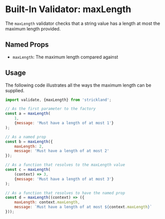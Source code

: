 # Built-In Validator: maxLength

The `maxLength` validator checks that a string value has a length at most the maximum length provided.

## Named Props

* `maxLength`: The maximum length compared against

## Usage

The following code illustrates all the ways the maximum length can be supplied.

``` jsx
import validate, {maxLength} from 'strickland';

// As the first parameter to the factory
const a = maxLength(
    1,
    {message: 'Must have a length of at most 1'}
);

// As a named prop
const b = maxLength({
    maxLength: 2,
    message: 'Must have a length of at most 2'
});

// As a function that resolves to the maxLength value
const c = maxLength(
    (context) => 3,
    {message: 'Must have a length of at most 3'}
);

// As a function that resolves to have the named prop
const d = maxLength((context) => ({
    maxLength: context.maxLength,
    message: `Must have a length of at most ${context.maxLength}`
}));
```
